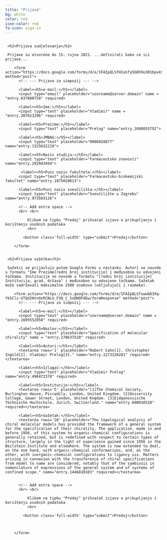 ```yaml
---
title: "Prijava"
bg: white
color: red
icon-color: red
fa-icon: sign-in
---
```


<div class="row">
  <div class="column" style="float:center">
    
     <h2>Prijava sudjelovanja</h2>

     Prijave su otvorene do 15. rujna 2021. ...definirati kako ce ici prijave...

        <form action="https://docs.google.com/forms/d/e/1FAIpQLSfHIaSfy5bDh9uSR1bpvk9fRYNFm5ArXACm_WymdsHmLEcypA/formResponse" method="post">
          <!-- --- Prijava za simpozij --- -->
          
          <label><h5>e-mail:</h5></label>
          <input type="email" placeholder="username@server.domain" name = "entry.837880758" required>
          
          <label><h5>Ime:</h5></label>
          <input type="text" placeholder="Vladimir" name = "entry.307023296" required>
          
          <label><h5>Prezime:</h5></label>
          <input type="text" placeholder="Prelog" name="entry.1090855792">

          <label><h5>JMBAG:</h5></label>
          <input type="text" placeholder="0006028877" name="entry.1325632219">

          <label><h5>Naziv studija:</h5></label>
          <input type="text" placeholder="Farmaceutske znanosti" name="entry.292043444">

           <label><h5>Puni naziv fakulteta:</h5></label>
          <input type="text" placeholder="Farmaceutsko-biokemijski fakultet" name="entry.1875020613">

          <label><h5>Puni naziv sveučilišta:</h5></label>
          <input type="text" placeholder="Sveučilište u Zagrebu" name="entry.973503126">

          <!-- Add extra space -->
          <br> <br> 

              Klikom na tipku "Predaj" prihvaćaš izjavu o prikupljanju i korištenju osobnih podataka
              <br>
           
            <button class='full-width' type="submit">Predaj</button>
          
        </form>

  </div>

  
  <div class="column" style="float:center">
    
     <h2>Prijava sažetka</h2>

     Sažetci se prijavluju putem Google Forms u nastavku. Autori se navode u formatu "Ime Prezime[redni broj institucije] i međusobno su odvojeni točkama. Institucije se navode u formatu "[redni broj isntitucije] Institucija, grad, država" i međusobno su odvojene točkama. Sažetak može sadržavati maksimalno 2500 znakova (uključujući i razmake).

        <form action="https://docs.google.com/forms/d/e/1FAIpQLSfswwbD3Xq-Yk5Clz-UTQd2HtnOzRCNLU_F3Q_C_5xDNOF4Ew/formResponse" method="post">
          <!-- --- Prijava za simpozij --- -->
          
          <label><h5>e-mail:</h5></label>
          <input type="text" placeholder="username@server.domain" name = "entry.1605552058" required>
          
          <label><h5>Naslov:</h5></label>
          <input type="text" placeholder="Specification of molecular chirality" name = "entry.278637510" required>
          
          <label><h5>Autori:</h5></label>
          <textarea rows='1' placeholder="Robert Cahn[1]. Christopher Ingold[2]. Vladimir Prelog[3]." name="entry.1273326281" required></textarea>

          <label><h5>Izlagač:</h5></label>
          <input type="text" placeholder="Vladimir Prelog" name="entry.498472378" required>

          <label><h5>Institucije:</h5></label>
          <textarea rows='5' placeholder="[1]The Chemical Society, Burlington House, Piccadily, London, United Kingdom. [2]University College, Gower Street, London, United Kngdom. [3]Eidgenossische Technische Hochschule, Zurich, Switzerland." name="entry.600010528" required></textarea>

          <label><h5>Sažetak:</h5></label>
          <textarea rows='20' placeholder="The topological analysis of chiral molecular models has provided the framework of a general system for the specification of their chirality. The application, made in and before 1956, of this system to organic‐chemical configurations is generally retained, but is redefined with respect to certain types of structure, largely in the light of experience gained since 1956 in the Beilstein Institute and elsewhere. The system is now extended to deal, on the one hand, with organic‐chemical conformations, and, on the other, with inorganic‐chemical configurations to ligancy six. Matters arising in connexion with the transference of chiral specifications from model to name are considered, notably that of the symbiosis in nomenclature of expressions of the general system and of systems of confined scope." name="entry.1446810103" required></textarea>


          <!-- Add extra space -->
          <br> <br> 

              Klikom na tipku "Predaj" prihvaćaš izjavu o prikupljanju i korištenju osobnih podataka
              <br>
           
            <button class='full-width' type="submit">Predaj</button>


          
        </form>
  </div>
</div>





